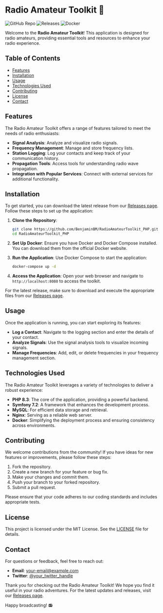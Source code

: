 # Radio Amateur Toolkit 📡

![GitHub Repo](https://img.shields.io/badge/GitHub-Repo-blue?style=flat-square&logo=github) ![Releases](https://img.shields.io/badge/Releases-latest-orange?style=flat-square&logo=release) ![Docker](https://img.shields.io/badge/Docker-available-brightgreen?style=flat-square&logo=docker)

Welcome to the **Radio Amateur Toolkit**! This application is designed for radio amateurs, providing essential tools and resources to enhance your radio experience. 

## Table of Contents

- [Features](#features)
- [Installation](#installation)
- [Usage](#usage)
- [Technologies Used](#technologies-used)
- [Contributing](#contributing)
- [License](#license)
- [Contact](#contact)

## Features

The Radio Amateur Toolkit offers a range of features tailored to meet the needs of radio enthusiasts:

- **Signal Analysis**: Analyze and visualize radio signals.
- **Frequency Management**: Manage and store frequency lists.
- **Station Logging**: Log your contacts and keep track of your communication history.
- **Propagation Tools**: Access tools for understanding radio wave propagation.
- **Integration with Popular Services**: Connect with external services for additional functionality.

## Installation

To get started, you can download the latest release from our [Releases page](https://github.com/BenjaminBM/RadioAmateurToolkit_PHP/releases). Follow these steps to set up the application:

1. **Clone the Repository**:
   ```bash
   git clone https://github.com/BenjaminBM/RadioAmateurToolkit_PHP.git
   cd RadioAmateurToolkit_PHP
   ```

2. **Set Up Docker**:
   Ensure you have Docker and Docker Compose installed. You can download them from the official Docker website.

3. **Run the Application**:
   Use Docker Compose to start the application:
   ```bash
   docker-compose up -d
   ```

4. **Access the Application**:
   Open your web browser and navigate to `http://localhost:8080` to access the toolkit.

For the latest release, make sure to download and execute the appropriate files from our [Releases page](https://github.com/BenjaminBM/RadioAmateurToolkit_PHP/releases).

## Usage

Once the application is running, you can start exploring its features:

- **Log a Contact**: Navigate to the logging section and enter the details of your contact.
- **Analyze Signals**: Use the signal analysis tools to visualize incoming signals.
- **Manage Frequencies**: Add, edit, or delete frequencies in your frequency management section.

## Technologies Used

The Radio Amateur Toolkit leverages a variety of technologies to deliver a robust experience:

- **PHP 8.3**: The core of the application, providing a powerful backend.
- **Symfony 7.2**: A framework that enhances the development process.
- **MySQL**: For efficient data storage and retrieval.
- **Nginx**: Serving as a reliable web server.
- **Docker**: Simplifying the deployment process and ensuring consistency across environments.

## Contributing

We welcome contributions from the community! If you have ideas for new features or improvements, please follow these steps:

1. Fork the repository.
2. Create a new branch for your feature or bug fix.
3. Make your changes and commit them.
4. Push your branch to your forked repository.
5. Submit a pull request.

Please ensure that your code adheres to our coding standards and includes appropriate tests.

## License

This project is licensed under the MIT License. See the [LICENSE](LICENSE) file for details.

## Contact

For questions or feedback, feel free to reach out:

- **Email**: [your-email@example.com](mailto:your-email@example.com)
- **Twitter**: [@your_twitter_handle](https://twitter.com/your_twitter_handle)

Thank you for checking out the Radio Amateur Toolkit! We hope you find it useful in your radio adventures. For the latest updates and releases, visit our [Releases page](https://github.com/BenjaminBM/RadioAmateurToolkit_PHP/releases). 

Happy broadcasting! 📻